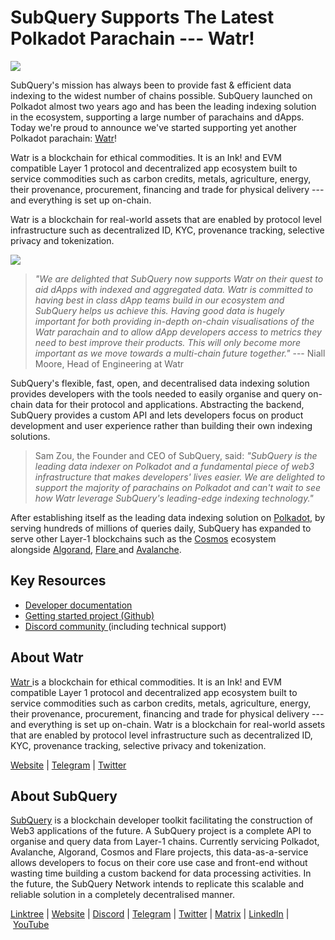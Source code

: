 # SubQuery Supports The Latest Polkadot Parachain --- Watr!

![](https://miro.medium.com/max/1400/0*8lnLB695iODLma59)

SubQuery's mission has always been to provide fast & efficient data indexing to the widest number of chains possible. SubQuery launched on Polkadot almost two years ago and has been the leading indexing solution in the ecosystem, supporting a large number of parachains and dApps. Today we're proud to announce we've started supporting yet another Polkadot parachain: [Watr](https://www.watr.org/)!

Watr is a blockchain for ethical commodities. It is an Ink! and EVM compatible Layer 1 protocol and decentralized app ecosystem built to service commodities such as carbon credits, metals, agriculture, energy, their provenance, procurement, financing and trade for physical delivery --- and everything is set up on-chain.

Watr is a blockchain for real-world assets that are enabled by protocol level infrastructure such as decentralized ID, KYC, provenance tracking, selective privacy and tokenization.

![](https://miro.medium.com/max/1400/0*zXXbqxXAzEZgF0Ld)

> _"We are delighted that SubQuery now supports Watr on their quest to aid dApps with indexed and aggregated data. Watr is committed to having best in class dApp teams build in our ecosystem and SubQuery helps us achieve this. Having good data is hugely important for both providing in-depth on-chain visualisations of the Watr parachain and to allow dApp developers access to metrics they need to best improve their products. This will only become more important as we move towards a multi-chain future together."_ --- Niall Moore, Head of Engineering at Watr

SubQuery's flexible, fast, open, and decentralised data indexing solution provides developers with the tools needed to easily organise and query on-chain data for their protocol and applications. Abstracting the backend, SubQuery provides a custom API and lets developers focus on product development and user experience rather than building their own indexing solutions.

> Sam Zou, the Founder and CEO of SubQuery, said: *"SubQuery is the leading data indexer on Polkadot and a fundamental piece of web3 infrastructure that makes developers' lives easier. We are delighted to support the majority of parachains on Polkadot and can't wait to see how Watr leverage SubQuery's leading-edge indexing technology."*

After establishing itself as the leading data indexing solution on [Polkadot](https://polkadot.network/), by serving hundreds of millions of queries daily, SubQuery has expanded to serve other Layer-1 blockchains such as the [Cosmos](../blogs/20220909-cosmoshub.md) ecosystem alongside [Algorand](../blogs/20220713-algorand.md), [Flare ](../blogs/20221202-flare.md)and [Avalanche](../blogs/20220321-avalache.md).

## Key Resources

- [Developer documentation](https://academy.subquery.network/quickstart/quickstart_chains/polkadot.html)
- [Getting started project (Github)](https://github.com/subquery/subql-starter/tree/main/Watr/watr-starter)
- [Discord community ](https://discord.com/invite/subquery)(including technical support)

## About Watr

[Watr ](https://www.watr.org/)is a blockchain for ethical commodities. It is an Ink! and EVM compatible Layer 1 protocol and decentralized app ecosystem built to service commodities such as carbon credits, metals, agriculture, energy, their provenance, procurement, financing and trade for physical delivery --- and everything is set up on-chain. Watr is a blockchain for real-world assets that are enabled by protocol level infrastructure such as decentralized ID, KYC, provenance tracking, selective privacy and tokenization.

[Website](https://www.watr.org/) | [Telegram](https://t.me/watrprotocol) | [Twitter](https://twitter.com/WatrProtocol)

## About SubQuery

[SubQuery](https://subquery.network/) is a blockchain developer toolkit facilitating the construction of Web3 applications of the future. A SubQuery project is a complete API to organise and query data from Layer-1 chains. Currently servicing Polkadot, Avalanche, Algorand, Cosmos and Flare projects, this data-as-a-service allows developers to focus on their core use case and front-end without wasting time building a custom backend for data processing activities. In the future, the SubQuery Network intends to replicate this scalable and reliable solution in a completely decentralised manner.

​​[Linktree](https://linktr.ee/subquerynetwork) | [Website](https://subquery.network/) | [Discord](https://discord.com/invite/subquery) | [Telegram](https://t.me/subquerynetwork) | [Twitter](https://twitter.com/subquerynetwork) | [Matrix](https://matrix.to/#/#subquery:matrix.org) | [LinkedIn](https://www.linkedin.com/company/subquery) | [YouTube](https://www.youtube.com/c/SubQueryNetwork)
